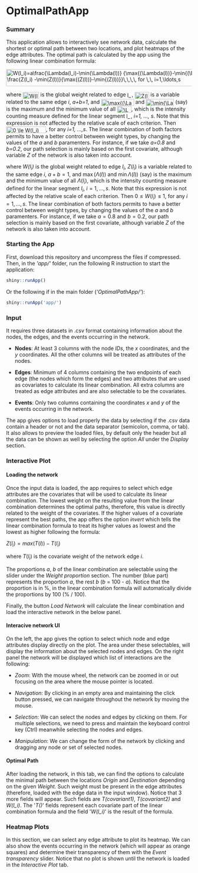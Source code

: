 # OptimalPathApp

### Summary
This application allows to interactively see network data, calculate the shortest or optimal path between two locations, and plot heatmaps of the edge attributes. The optimal path is calculated by the app using the following linear combination formula:

<img src="https://bit.ly/3vBZ9dF" align="center" border="0" alt="W(l_i)=a\frac{\Lambda(l_i)-\min(\Lambda(l))} {\max{(\Lambda(l))}-\min{(\Lambda(l))} }+b \frac{Z(l_i) -\min(Z(l))}{\max{(Z(l))}-\min{(Z(l))}}\,\,\,\, for \,\, i=1,\ldots,s" width="617" height="46" />

where <img src="https://bit.ly/3LjDCNm" align="center" border="0" alt="W(l_i)" width="44" height="18" /> is the global weight related to edge <img src="https://bit.ly/3Lcrhuv" align="center" border="0" alt="l_i" width="12" height="18" />, <img src="https://bit.ly/3L5PmD3" align="center" border="0" alt="Z(l_i)" width="39" height="18" /> is a variable related to the same edge *i*, *a+b=1*, and <img src="https://bit.ly/3EK19Vp" align="center" border="0" alt="\max{(\Lambda(l))}" width="89" height="18" /> and <img src="https://bit.ly/3vz3EFX" align="center" border="0" alt="\min{\Lambda(l))}" width="76" height="18" /> (say) is the maximum and the minimum value of all <img src="https://bit.ly/3OuepSz" align="center" border="0" alt="\Lambda(l_i)" width="39" height="18" />, which is the intensity counting measure defined for the linear segment <img src="https://bit.ly/3Lcrhuv" align="center" border="0" alt="l_i" width="12" height="18" />, *i=1, ..., s*. Note that this expression is not affected by the relative scale of each criterion. Then <img src="https://bit.ly/3Mr3tTJ" align="center" border="0" alt="0 \le W(l_i) \le 1" width="108" height="18" />, for any *i=1, ...,s*. The linear combination of both factors permits to have a better control between weight types, by changing the values of the *a* and *b* paramenters. For instance, if we take *a=0.8* and *b=0.2*, our path selection is mainly based on the first covariate, although variable *Z* of the network is also taken into account.

where *W(l<sub>i</sub>)* is the global weight related to edge $l_i$, $Z(l_i)$ is a variable related to the same edge $i$, $a+b=1$, and $\max{(\Lambda(l))}$ and $\min{\Lambda(l))}$ (say) is the maximum and the minimum value of all $\Lambda(l_i)$, which is the intensity counting measure defined for the linear segment $l_i$, $i=1,\ldots, s$. Note that this expression is not affected by the relative scale of each criterion. Then $0 \le W(l_i) \le 1$, for any $i=1,\ldots,s$. The linear combination of both factors permits to have a better control between weight types, by changing the values of the $a$ and $b$ paramenters. For instance, if we take $a=0.8$ and $b=0.2$, our path selection is mainly based on the first covariate, although variable $Z$ of the network is also taken into account.


### Starting the App
First, download this repository and uncompress the files if compressed. Then, in the *'app/'* folder, run the following R instruction to start the application:

``` r
shiny::runApp()
```

Or the following if in the main folder (*'OptimalPathApp/'*):
``` r
shiny::runApp('app/')
```

### Input
It requires three datasets in .csv format containing information about the nodes, the edges, and the events occurring in the network. 

 - **Nodes**: At least 3 columns with the node *IDs*, the *x* coordinates, and the *y* coordinates. All the other columns will be treated as attributes of the nodes.
 
 - **Edges**: Minimum of 4 columns containing the two endpoints of each edge (the nodes which form the edges) and two attributes that are used as covariates to calculate its linear combination. All extra columns are treated as edge attributes and are also selectable to be the covariates.
 
 - **Events**: Only two columns containing the coordinates *x* and *y* of the events occurring in the network.
 
 
The app gives options to load properly the data by selecting if the .csv data contain a header or not and the data separator (semicolon, comma, or tab). It also allows to preview the loaded files, by default only the header but all the data can be shown as well by selecting the option *All* under the *Display* section.


### Interactive Plot

#### Loading the network
Once the input data is loaded, the app requires to select which edge attributes are the covariates that will be used to calculate its linear combination. The lowest weight on the resulting value from the linear combination determines the optimal paths, therefore, this value is directly related to the weight of the covariates. If the higher values of a covariate represent the best paths, the app offers the option *invert* which tells the linear combination formula to treat its higher values as lowest and the lowest as higher following the formula:

$Z(l_i)=max(T(l))-T(l_i)$

where $T(l_i)$ is the covariate weight of the network edge $i$.

The proportions *a*, *b* of the linear combination are selectable using the slider under the *Weight proportion* section. The number (blue part) represents the proportion *a*, the rest *b* (*b* = 100 - *a*). Notice that the proportion is in %, in the linear combination formula will automatically divide the proportions by 100 (% / 100).

Finally, the button *Load Network* will calculate the linear combination and load the interactive network in the below panel.
<br/>

#### Interacive network UI
On the left, the app gives the option to select which node and edge attributes display directly on the plot. The area under these selectables, will display the information about the selected nodes and edges. On the right panel the network will be displayed which list of interactions are the following:

 - *Zoom*: With the mouse wheel, the network can be zoomed in or out focusing on the area where the mouse pointer is located.
 
 - *Navigation*: By clicking in an empty area and maintaining the click button pressed, we can navigate throughout the network by moving the mouse.
 
 - *Selection*: We can select the nodes and edges by clicking on them. For multiple selections, we need to press and maintain the keyboard control key (Ctrl) meanwhile selecting the nodes and edges.
 
 - *Manipulation*: We can change the form of the network by clicking and dragging any node or set of selected nodes.

#### Optimal Path

After loading the network, in this tab, we can find the options to calculate the minimal path between the locations *Origin* and *Destination* depending on the given  *Weight*. Such weight must be present in the edge attributes (therefore, loaded with the edge data in the input window). Notice that 3 more fields will appear. Such fields are *T(covariant1)*, *T(covariant2)* and *W(l_i)*. The '*T()*' fields represent each covariate part of the linear combination formula and the field '*W(l_i)*' is the result of the formula.


### Heatmap Plots

In this section, we can select any edge attribute to plot its heatmap. We can also show the events occurring in the network (which will appear as orange squares) and determine their transparency of them with the *Event transparency* slider. Notice that no plot is shown until the network is loaded in the *Interactive Plot* tab.










